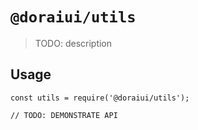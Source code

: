 # `@doraiui/utils`

> TODO: description

## Usage

```
const utils = require('@doraiui/utils');

// TODO: DEMONSTRATE API
```
